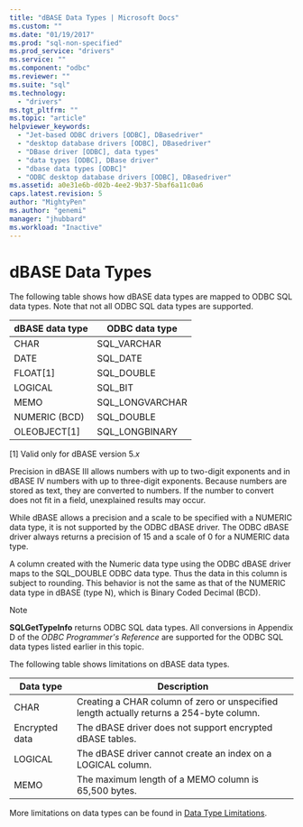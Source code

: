 ```yaml
---
title: "dBASE Data Types | Microsoft Docs"
ms.custom: ""
ms.date: "01/19/2017"
ms.prod: "sql-non-specified"
ms.prod_service: "drivers"
ms.service: ""
ms.component: "odbc"
ms.reviewer: ""
ms.suite: "sql"
ms.technology: 
  - "drivers"
ms.tgt_pltfrm: ""
ms.topic: "article"
helpviewer_keywords: 
  - "Jet-based ODBC drivers [ODBC], DBasedriver"
  - "desktop database drivers [ODBC], DBasedriver"
  - "DBase driver [ODBC], data types"
  - "data types [ODBC], DBase driver"
  - "dbase data types [ODBC]"
  - "ODBC desktop database drivers [ODBC], DBasedriver"
ms.assetid: a0e31e6b-d02b-4ee2-9b37-5baf6a11c0a6
caps.latest.revision: 5
author: "MightyPen"
ms.author: "genemi"
manager: "jhubbard"
ms.workload: "Inactive"
---
```

# dBASE Data Types
The following table shows how dBASE data types are mapped to ODBC SQL data types. Note that not all ODBC SQL data types are supported.  
  
|dBASE data type|ODBC data type|  
|---------------------|--------------------|  
|CHAR|SQL_VARCHAR|  
|DATE|SQL_DATE|  
|FLOAT[1]|SQL_DOUBLE|  
|LOGICAL|SQL_BIT|  
|MEMO|SQL_LONGVARCHAR|  
|NUMERIC (BCD)|SQL_DOUBLE|  
|OLEOBJECT[1]|SQL_LONGBINARY|  
  
 [1]   Valid only for dBASE version 5.*x*  
  
 Precision in dBASE III allows numbers with up to two-digit exponents and in dBASE IV numbers with up to three-digit exponents. Because numbers are stored as text, they are converted to numbers. If the number to convert does not fit in a field, unexplained results may occur.  
  
 While dBASE allows a precision and a scale to be specified with a NUMERIC data type, it is not supported by the ODBC dBASE driver. The ODBC dBASE driver always returns a precision of 15 and a scale of 0 for a NUMERIC data type.  
  
 A column created with the Numeric data type using the ODBC dBASE driver maps to the SQL_DOUBLE ODBC data type. Thus the data in this column is subject to rounding. This behavior is not the same as that of the NUMERIC data type in dBASE (type N), which is Binary Coded Decimal (BCD).  
  
> [!NOTE]  
>  **SQLGetTypeInfo** returns ODBC SQL data types. All conversions in Appendix D of the *ODBC Programmer's Reference* are supported for the ODBC SQL data types listed earlier in this topic.  
  
 The following table shows limitations on dBASE data types.  
  
|Data type|Description|  
|---------------|-----------------|  
|CHAR|Creating a CHAR column of zero or unspecified length actually returns a 254-byte column.|  
|Encrypted data|The dBASE driver does not support encrypted dBASE tables.|  
|LOGICAL|The dBASE driver cannot create an index on a LOGICAL column.|  
|MEMO|The maximum length of a MEMO column is 65,500 bytes.|  
  
 More limitations on data types can be found in [Data Type Limitations](../../odbc/microsoft/data-type-limitations.md).
